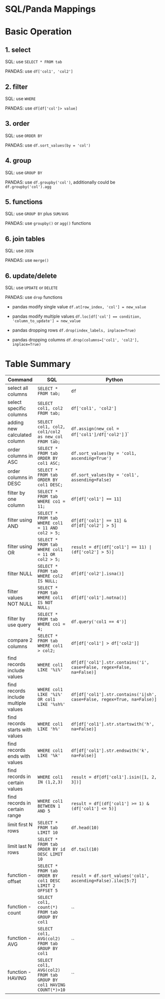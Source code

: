 # SQL/Panda Mappings

# **Basic Operation**

## 1. select

   SQL: use  `SELECT * FROM tab`
   
   PANDAS: use `df['col1', 'col2']`
   
## 2. filter

   SQL: use `WHERE`
   
   PANDAS: use `df[df['col']> value]`


## 3. order

   SQL: use `ORDER BY`
   
   PANDAS: use `df.sort_values(by = 'col')`

## 4. group

   SQL: use `GROUP BY`
   
   PANDAS: use `df.groupby('col')`, additionally could be `df.groupby('col').agg`

## 5. functions

   SQL: use `GROUP BY` plus `SUM/AVG`
   
   PANDAS: use `groupby()` or `agg()` functions

## 6. join tables

   SQL: use `JOIN`
   
   PANDAS: use `merge()`
   

## 6. update/delete

   SQL: use `UPDATE` or `DELETE`
   
   PANDAS: use `drop` functions

   - pandas modify single value `df.at[row_index, 'col'] = new_value`

   - pandas modify multiple values `df.loc[df['col'] == condition, 'column_to_update'] = new_value`
   
   - pandas dropping rows `df.drop(index_labels, inplace=True)`
   
   - pandas dropping columns `df.drop(columns=['col1', 'col2'], inplace=True)`
   
# **Table Summary**


| Command | SQL | Python |
| --- | --- | --- |
| select all columns | `SELECT * FROM tab;` | `df` |
| select specific columns| `SELECT col1, col2 FROM tab;` | `df['col1', 'col2']`|
| adding new calculated column| `SELECT col1, col2, col1/col2 as new_col FROM tab;` | `df.assign(new_col = df['col1']/df['col2']` )` |
| order columns in ASC| `SELECT * FROM tab ORDER BY col1 ASC;` | `df.sort_values(by = 'col1, ascending=True')` |
| order columns in DESC| `SELECT * FROM tab ORDER BY col1 DESC;` | `df.sort_values(by = 'col1', assending=False)` |
| filter by one column| `SELECT * FROM tab WHERE co1 = 11;` | `df[df['col1'] == 11]` |
| filter using AND| `SELECT * FROM tab WHERE col1 = 11 AND col2 > 5;` | `df[df['col1'] == 11] & df[df['col2'] > 5]` |
| filter using OR | `SELECT * FROM tab WHERE col1 = 11 OR col2 > 5;` | `result = df[(df['col1'] == 11) \| (df['col2'] > 5)]` |
| filter NULL| `SELECT * FROM tab WHERE col2 IS NULL;` | `df[df['col2'].isna()]` |
| filter values NOT NULL| `SELECT * FROM tab WHERE col1 IS NOT NULL;` | `df[df['col1'].notna()]`|
| filter by use query| `SELECT * FROM tab WHERE co1 = 4;` | `df.query('col1 == 4')]` |
| compare 2 columns| `SELECT * FROM tab WHERE col1 > col2;` | `df[df['col1'] > df['col2']]` |
| find records include values| `WHERE col1 LIKE '%i%'` | `df[df['col1'].str.contains('i', case=False, regex=False, na=False)]` |
| find records include multiple values| `WHERE col1 LIKE '%i%' OR col1 LIKE '%sh%'` | `df[df['col1'].str.contains('i\|sh', case=False, regex=True, na=False)]` |
| find records starts with values| `WHERE col1 LIKE 'h%'` | `df[df['col1'].str.startswith('h', na=False)]` |
| find records ends with values| `WHERE col1 LIKE '%k'` | `df[df['col1'].str.endswith('k', na=False)]` |
| find records in certain values| `WHERE col1 IN (1,2,3)` | `result = df[df['col1'].isin([1, 2, 3])]` |
| find records in certain range| `WHERE col1 BETWEEN 1 AND 5` | `result = df[(df['col1'] >= 1) & (df['col1'] <= 5)]` |
| limit first N rows| `SELECT * FROM tab LIMIT 10` | `df.head(10)` |
| limit last N rows| `SELECT * FROM tab ORDER BY id DESC LIMIT 10` | `df.tail(10)` |
| function - offset| `SELECT * FROM tab ORDER BY col1 DESC LIMIT 2 OFFSET 5` | `result = df.sort_values('col1', ascending=False).iloc[5:7]` |
| function - count| `SELECT col1, count(*) FROM tab GROUP BY col1` | `` |
| function - AVG| `SELECT col1, AVG(col2) FROM tab GROUP BY col1` | `` |
| function - HAVING| `SELECT col1, AVG(col2) FROM tab GROUP BY col1 HAVING COUNT(*)>10` | `` |
